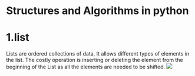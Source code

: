 # Structures and Algorithms in python

<h1> 1.list </h1>
    Lists are ordered collections of data, It allows different types of elements in the list. The costly operation is inserting or deleting the element from the beginning of the List as all the elements are needed to be shifted. 
    <img src="https://github.com/user-attachments/assets/974869e3-a0ef-4762-8f4e-dab63c52af9b">

    

